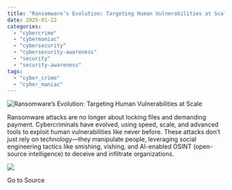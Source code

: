 ```yaml
---
title: "Ransomware’s Evolution: Targeting Human Vulnerabilities at Scale"
date: 2025-01-22
categories: 
  - "cybercrime"
  - "cybermaniac"
  - "cybersecurity"
  - "cybersecurity-awareness"
  - "security"
  - "security-awareness"
tags: 
  - "cyber_crime"
  - "cyber_maniac"
---
```


![Ransomware’s Evolution: Targeting Human Vulnerabilities at Scale](https://cybermaniacs.com/hubfs/Blog%20Header%20Graphics/G2M-1289%20Upping%20Your%20Security%20Awareness%20Program%20A%20Step-by-Step%20Guide.png)

Ransomware attacks are no longer about locking files and demanding payment. Cybercriminals have evolved, using speed, scale, and advanced tools to exploit human vulnerabilities like never before. These attacks don’t just rely on technology—they manipulate people, leveraging social engineering tactics like smishing, vishing, and AI-enabled OSINT (open-source intelligence) to deceive and infiltrate organizations.

![](https://track.hubspot.com/__ptq.gif?a=20922849&k=14&r=https%3A%2F%2Fcybermaniacs.com%2Fcm-blog%2Fransomwares-evolution-targeting-human-vulnerabilities-at-scale&bu=https%253A%252F%252Fcybermaniacs.com%252Fcm-blog&bvt=rss)

Go to Source
